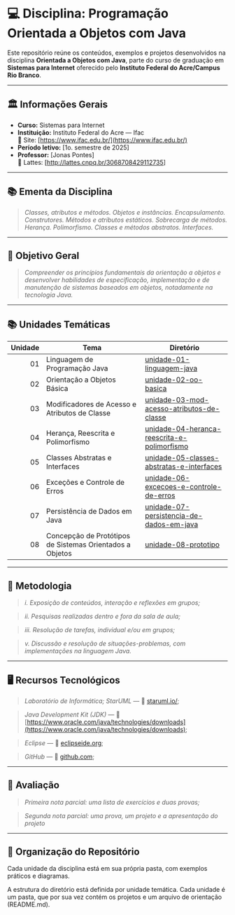 # 💻 Disciplina: Programação Orientada a Objetos com Java

Este repositório reúne os conteúdos, exemplos e projetos desenvolvidos na disciplina **Orientada a Objetos com Java**, parte do curso de graduação em **Sistemas para Internet** oferecido pelo **Instituto Federal do Acre/Campus Rio Branco**.

---

## 🏛️ Informações Gerais

- **Curso:** Sistemas para Internet
- **Instituição:** Instituto Federal do Acre — Ifac  
  🔗 Site: [https://www.ifac.edu.br/](https://www.ifac.edu.br/)  
- **Período letivo:** [1o. semestre de 2025]
- **Professor:** [Jonas Pontes]  
  🔗 Lattes: [http://lattes.cnpq.br/3068708429112735]

---

## 📚 Ementa da Disciplina

> *Classes, atributos e métodos. Objetos e  instâncias. Encapsulamento. Construtores. Métodos e atributos estáticos. Sobrecarga de métodos. Herança. Polimorfismo. Classes e métodos abstratos. Interfaces.*


---

## 🎯 Objetivo Geral

> *Compreender os princípios fundamentais da orientação a objetos e desenvolver habilidades de especificação, implementação e de manutenção de sistemas baseados em objetos, notadamente na tecnologia Java.*

---

## 📚 Unidades Temáticas

| Unidade | Tema                                                       | Diretório                       |
|--------:|------------------------------------------------------------|---------------------------------|
|   01    | Linguagem de Programação Java                              | [unidade-01-linguagem-java](unidade-01-linguagem-java)|
|   02    | Orientação a Objetos Básica                                | [unidade-02-oo-basica](unidade-02-oo-basica)|
|   03    | Modificadores de Acesso e Atributos de Classe              | [unidade-03-mod-acesso-atributos-de-classe](unidade-03-mod-acesso-atributos-de-classe)|
|   04    | Herança, Reescrita e Polimorfismo                          | [unidade-04-heranca-reescrita-e-polimorfismo](unidade-04-heranca-reescrita-e-polimorfismo)|
|   05    | Classes Abstratas e Interfaces                             | [unidade-05-classes-abstratas-e-interfaces](unidade-05-classes-abstratas-e-interfaces)|
|   06    | Exceções e Controle de Erros                               | [unidade-06-excecoes-e-controle-de-erros](unidade-06-excecoes-e-controle-de-erros)|
|   07    | Persistência de Dados em Java                              | [unidade-07-persistencia-de-dados-em-java](unidade-07-persistencia-de-dados-em-java)|
|   08    | Concepção de Protótipos de Sistemas Orientados a Objetos   | [unidade-08-prototipo](unidade-08-prototipo)|

---


## 📝 Metodologia

 > *i. Exposição de conteúdos, interação e reflexões em grupos;*

 > *ii. Pesquisas realizadas dentro e fora da sala de aula;*

 > *iii. Resolução de tarefas, individual e/ou em grupos;*

 > *v. Discussão e resolução de situações-problemas, com implementações na linguagem Java.*

---

## 🖥️ Recursos Tecnológicos
> *Laboratório de Informática;*
> *StarUML* — 🔗 [staruml.io/](https://staruml.io);

> *Java Development Kit (JDK)* — 🔗 [https://www.oracle.com/java/technologies/downloads](https://www.oracle.com/java/technologies/downloads);

> *Eclipse* — 🔗 [eclipseide.org](https://eclipseide.org);

> *GitHub* — 🔗 [github.com](github.com);

---


## 📝 Avaliação

> *Primeira nota parcial: uma lista de exercícios e duas provas;*

> *Segunda nota parcial: uma prova, um projeto e a apresentação do projeto*

---

## 📂 Organização do Repositório

Cada unidade da disciplina está em sua própria pasta, com exemplos práticos e diagramas.

A estrutura do diretório está definida por unidade temática. Cada unidade é um pasta, que por sua vez contém os projetos e um arquivo de orientação (README.md).